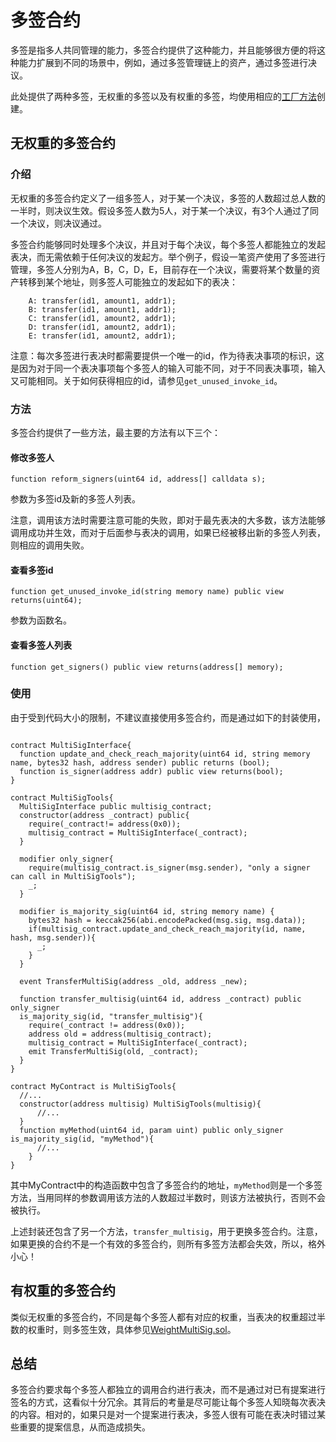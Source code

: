 多签合约
=======

多签是指多人共同管理的能力，多签合约提供了这种能力，并且能够很方便的将这种能力扩展到不同的场景中，例如，通过多签管理链上的资产，通过多签进行决议。

此处提供了两种多签，无权重的多签以及有权重的多签，均使用相应的[工厂方法](./factory.md)创建。

## 无权重的多签合约
### 介绍
无权重的多签合约定义了一组多签人，对于某一个决议，多签的人数超过总人数的一半时，则决议生效。假设多签人数为5人，对于某一个决议，有3个人通过了同一个决议，则决议通过。

多签合约能够同时处理多个决议，并且对于每个决议，每个多签人都能独立的发起表决，而无需依赖于任何决议的发起方。举个例子，假设一笔资产使用了多签进行管理，多签人分别为A，B，C，D，E，目前存在一个决议，需要将某个数量的资产转移到某个地址，则多签人可能独立的发起如下的表决：
```
    A: transfer(id1, amount1, addr1);
    B: transfer(id1, amount1, addr1);
    C: transfer(id1, amount2, addr1);
    D: transfer(id1, amount2, addr1);
    E: transfer(id1, amount2, addr1);
```
注意：每次多签进行表决时都需要提供一个唯一的id，作为待表决事项的标识，这是因为对于同一个表决事项每个多签人的输入可能不同，对于不同表决事项，输入又可能相同。关于如何获得相应的id，请参见`get_unused_invoke_id`。

### 方法
多签合约提供了一些方法，最主要的方法有以下三个：
#### 修改多签人
```
function reform_signers(uint64 id, address[] calldata s);
```
参数为多签id及新的多签人列表。

注意，调用该方法时需要注意可能的失败，即对于最先表决的大多数，该方法能够调用成功并生效，而对于后面参与表决的调用，如果已经被移出新的多签人列表，则相应的调用失败。

#### 查看多签id
```
function get_unused_invoke_id(string memory name) public view returns(uint64);
```
参数为函数名。
#### 查看多签人列表
```
function get_signers() public view returns(address[] memory);
```

### 使用
由于受到代码大小的限制，不建议直接使用多签合约，而是通过如下的封装使用，
```

contract MultiSigInterface{
  function update_and_check_reach_majority(uint64 id, string memory name, bytes32 hash, address sender) public returns (bool);
  function is_signer(address addr) public view returns(bool);
}

contract MultiSigTools{
  MultiSigInterface public multisig_contract;
  constructor(address _contract) public{
    require(_contract!= address(0x0));
    multisig_contract = MultiSigInterface(_contract);
  }

  modifier only_signer{
    require(multisig_contract.is_signer(msg.sender), "only a signer can call in MultiSigTools");
    _;
  }

  modifier is_majority_sig(uint64 id, string memory name) {
    bytes32 hash = keccak256(abi.encodePacked(msg.sig, msg.data));
    if(multisig_contract.update_and_check_reach_majority(id, name, hash, msg.sender)){
      _;
    }
  }

  event TransferMultiSig(address _old, address _new);

  function transfer_multisig(uint64 id, address _contract) public only_signer
  is_majority_sig(id, "transfer_multisig"){
    require(_contract != address(0x0));
    address old = address(multisig_contract);
    multisig_contract = MultiSigInterface(_contract);
    emit TransferMultiSig(old, _contract);
  }
}

contract MyContract is MultiSigTools{
  //...
  constructor(address multisig) MultiSigTools(multisig){
      //...
  }
  function myMethod(uint64 id, param uint) public only_signer is_majority_sig(id, "myMethod"){
      //...
    }
}
```
其中MyContract中的构造函数中包含了多签合约的地址，`myMethod`则是一个多签方法，当用同样的参数调用该方法的人数超过半数时，则该方法被执行，否则不会被执行。

上述封装还包含了另一个方法，`transfer_multisig`，用于更换多签合约。注意，如果更换的合约不是一个有效的多签合约，则所有多签方法都会失效，所以，格外小心！

## 有权重的多签合约
类似无权重的多签合约，不同是每个多签人都有对应的权重，当表决的权重超过半数的权重时，则多签生效，具体参见[WeightMultiSig.sol](../contracts/cooperation/WeightMultiSig.sol)。

## 总结
多签合约要求每个多签人都独立的调用合约进行表决，而不是通过对已有提案进行签名的方式，这看似十分冗余。其背后的考量是尽可能让每个多签人知晓每次表决的内容。相对的，如果只是对一个提案进行表决，多签人很有可能在表决时错过某些重要的提案信息，从而造成损失。

